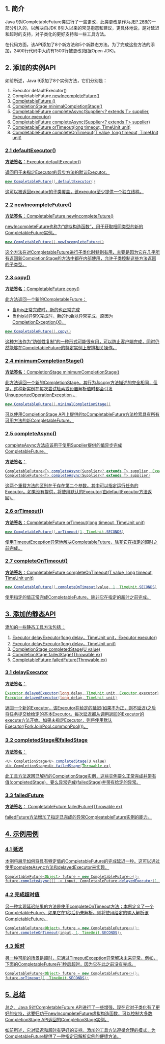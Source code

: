 ## 1. 简介

Java 9对CompletableFuture类进行了一些更改，此类更改是作为[JEP 266](https://openjdk.java.net/jeps/266)的一部分引入的，以解决自JDK 8引入以来的常见抱怨和建议，更具体地说，是对延迟和超时的支持，对子类化的更好支持和一些工具方法。

在代码方面，该API添加了8个新方法和5个新静态方法。为了完成这些方法的添加，2400行代码中大约有1500行被更改(根据Open JDK)。

## 2. 添加的实例API

如前所述，Java 9添加了8个实例方法，它们分别是：

1.  Executor defaultExecutor()
2.  CompletableFuture<U> newIncompleteFuture()
3.  CompletableFuture<T> ()
4.  CompletionStage<T> minimalCompletionStage()
5.  CompletableFuture<T> completeAsync(Supplier<? extends T> supplier, Executor executor)
6.  CompletableFuture<T> completeAsync(Supplier<? extends T> supplier)
7.  CompletableFuture<T> orTimeout(long timeout, TimeUnit unit)
8.  CompletableFuture<T> completeOnTimeout(T value, long timeout, TimeUnit unit)

### 2.1 defaultExecutor()

**方法签名**：Executor defaultExecutor()

返回用于未指定Executor的异步方法的默认Executor。

```java
new CompletableFuture().defaultExecutor()
```

这可以被返回executor的子类覆盖，该executor至少提供一个独立线程。

### 2.2 newIncompleteFuture()

**方法签名**：CompletableFuture<U> newIncompleteFuture()

newIncompleteFuture也称为“虚拟构造函数”，用于获取相同类型的新的CompletableFuture实例。

```java
new CompletableFuture().newIncompleteFuture()
```

这个方法在对CompletableFuture进行子类化时特别有用，主要是因为它在几乎所有返回新CompletionStage的方法中都在内部使用，允许子类控制这些方法返回的子类型。

### 2.3 copy()

**方法签名**：CompletableFuture<T> copy()

此方法返回一个新的CompletableFuture：

-   当this正常完成时，新的也正常完成
-   当this以异常X完成时，新的也会以异常完成，原因为CompletionException(X)。

```java
new CompletableFuture().copy()
```

这种方法作为“防御性复制”的一种形式可能很有用，可以防止客户端完成，同时仍然能够在CompletableFuture的特定实例上安排相关操作。

### 2.4 minimumCompletionStage()

**方法签名**：CompletionStage<T> minimumCompletionStage()

此方法返回一个新的CompletionStage，其行为与copy方法描述的完全相同，但是，这种新实例在每次尝试检索或设置解析值时都会引发UnsupportedOperationException 。

```java
new CompletableFuture().minimalCompletionStage()
```

可以使用CompletionStage API上提供的toCompletableFuture方法检索具有所有可用方法的新CompletableFuture。

### 2.5 completeAsync()

completeAsync方法应该用于使用Supplier提供的值异步完成CompletableFuture。

**方法签名**：

```java
CompletableFuture<T> completeAsync(Supplier<? extends T> supplier, Executor executor)
CompletableFuture<T> completeAsync(Supplier<? extends T> supplier)
```

这两个重载方法的区别在于存在第二个参数，其中可以指定运行任务的Executor。如果没有提供，将使用默认的Executor(由defaultExecutor方法返回)。

### 2.6 orTimeout()

**方法签名**：CompletableFuture<T> orTimeout(long timeout, TimeUnit unit)

```java
new CompletableFuture().orTimeout(1, TimeUnit.SECONDS)
```

使用TimeoutException异常地解决CompletableFuture，除非它在指定的超时之前完成。

### 2.7 completeOnTimeout()

**方法签名**：CompletableFuture<T> completeOnTimeout(T value, long timeout, TimeUnit unit)

```java
new CompletableFuture().completeOnTimeout(value, 1, TimeUnit.SECONDS)
```

使用指定的值正常完成CompletableFuture，除非它在指定的超时之前完成。

## 3. 添加的静态API

添加的一些静态工具方法包括：

1.  Executor delayExecutor(long delay，TimeUnit unit，Executor executor)
2.  Executor delayExecutor(long delay，TimeUnit unit)
3.  <U> CompletionStage<U> completedStage(U value)
4.  <U> CompletionStage<U> failedStage(Throwable ex)
5.  <U> CompletableFuture<U> failedFuture(Throwable ex)

### 3.1 delayExecutor

**方法签名**：

```java
Executor delayedExecutor(long delay, TimeUnit unit, Executor executor)
Executor delayedExecutor(long delay, TimeUnit unit)
```

返回一个新的Executor，该Executor在给定的延迟(如果不为正，则不延迟)之后将任务提交给给定的基本Executor。每次延迟都从调用返回的Executor的execute方法开始。如果未指定Executor，则将使用默认Executor(ForkJoinPool.commonPool())。

### 3.2 completedStage和failedStage

**方法签名**：

```java
<U> CompletionStage<U> completedStage(U value)
<U> CompletionStage<U> failedStage(Throwable ex)
```

此工具方法返回已解析的CompletionStage实例，这些实例要么正常完成并带有值(completedStage)，要么异常完成(failedStage)并带有给定的异常。

### 3.3 failedFuture

**方法签名**：<U> CompletableFuture<U> failedFuture(Throwable ex)

failedFuture方法增加了指定已完成的异常CompleatebleFuture实例的能力。

## 4. 示例用例

### 4.1 延迟

本例将展示如何将具有特定值的CompletableFuture的完成延迟一秒。这可以通过使用completeAsync方法和delayedExecutor来实现。

```java
CompletableFuture<Object> future = new CompletableFuture<>();
future.completeAsync(() -> input, CompletableFuture.delayedExecutor(1, TimeUnit.SECONDS));
```

### 4.2 完成超时值

另一种实现延迟结果的方法是使用completeOnTimeout方法；本例定义了一个CompletableFuture，如果它在1秒后仍未解析，则将使用给定的输入解析该CompletableFuture。

```java
CompletableFuture<Object> future = new CompletableFuture<>();
future.completeOnTimeout(input, 1, TimeUnit.SECONDS);
```

### 4.3 超时

另一种可能的场景是超时，它通过TimeoutException异常解决未来异常。例如，下面的CompletableFuture在1秒后超时，因为它在此之前没有完成。

```java
CompletableFuture<Object> future = new CompletableFuture<>();
future.orTimeout(1, TimeUnit.SECONDS);
```

## 5. 总结

总之，Java 9对CompletableFuture API进行了一些增强，现在它对子类化有了更好的支持，这要归功于newIncompleteFuture虚拟构造函数，可以控制大多数CompletionStage API返回的CompletionStage实例。

如前所述，它对延迟和超时有更好的支持。添加的工具方法遵循合理的模式，为CompletableFuture提供了一种指定已解析实例的便捷方法。